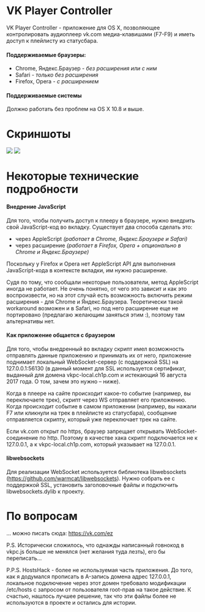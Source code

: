 # VK Player Controller
VK Player Controller - приложение для OS X, позволяющее контролировать аудиоплеер vk.com медиа-клавишами (F7-F9) и иметь доступ к плейлисту из статусбара.

#### Поддерживаемые браузеры:
* Chrome, Яндекс.Браузер - *без расширения или с ним*
* Safari - *только без расширения*
* Firefox, Opera - *с расширением*

#### Поддерживаемые системы
Должно работать без проблем на OS X 10.8 и выше.

# Скриншоты
![](https://ch1p.com/vkpc/screenshots/dark_p.png) ![](https://ch1p.com/vkpc/screenshots/light_p.png) 

# Некоторые технические подробности
#### Внедрение JavaScript
Для того, чтобы получить доступ к плееру в браузере, нужно внедрить свой JavaScript-код во вкладку. Существует два способа сделать это:

* через AppleScript *(работает в Chrome, Яндекс.Браузере и Safari)*
* через расширение *(работает в Firefox, Opera + опционально в  Chrome и Яндекс.Браузере)*

Поскольку у Firefox и Opera нет AppleScript API для выполнения JavaScript-кода в контексте вкладки, им нужно расширение.

Судя по тому, что сообщали некоторые пользователи, метод AppleScript иногда не работает. Не очень понятно, от чего это зависит и как это воспроизвести, но на этот случай есть возможность включить режим расширения - для Chrome и Яндекс.Браузера.
Теоретически такой workaround возможен и в Safari, но под него расширение еще не портировано (предлагаю желающим заняться этим :), поэтому там альтернативы нет. 

#### Как приложение общается с браузером
Для того, чтобы внедренный во вкладку скрипт имел возможность отправлять данные приложению и принимать их от него, приложение поднимает локальный WebSocket-сервер (с поддержкой SSL) на 127.0.0.1:56130 (в данный момент для SSL используется сертификат, выданный для домена vkpc-local.ch1p.com и истекающий 16 августа 2017 года. О том, зачем это нужно – ниже).

Когда в плеере на сайте происходит какое-то событие (например, вы переключаете трек), скрипт через WS отправляет его приложению. Когда происходит событие в самом приложении (например, вы нажали F7 или кликнули на трек в плейлисте из статусбара), сообщение отправляется скрипту, который уже переключает трек на сайте.

Если vk.com открыт по https, браузер запрещает открывать WebSocket-соединение по http. Поэтому в качестве хака скрипт подключается не к 127.0.0.1, а к vkpc-local.ch1p.com, который указывает на 127.0.0.1.

#### libwebsockets
Для реализации WebSocket используется библиотека libwebsockets (https://github.com/warmcat/libwebsockets).
Нужно собрать ее с поддержкой SSL, установить заголовочные файлы и подключить libwebsockets.dylib к проекту.

# По вопросам
... можно писать сюда: https://vk.com/ez


P.S. Исторически сложилось, что однажды написанный говнокод в vkpc.js больше не менялся (нет желания туда лезть), его бы переписать...

P.P.S. HostsHack - более не используемая часть приложения. До того, как я додумался прописать в A-запись домена адрес 127.0.0.1, локальное подключение через этот домен требовало модификации /etc/hosts с запросом от пользователя root-прав на такое действие. К счастью, нашлось лучшее решение, так что эти файлы более не используются в проекте и остались для истории.
